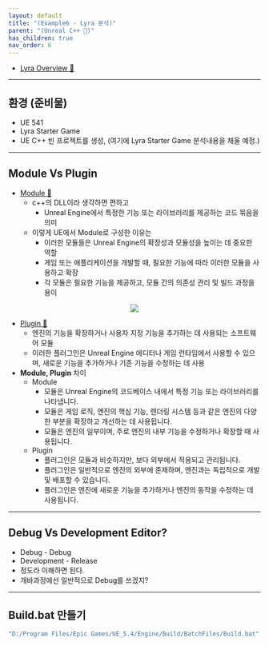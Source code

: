```yaml
---
layout: default
title: "(Example6 - Lyra 분석)"
parent: "(Unreal C++ 🚀)"
has_children: true
nav_order: 6
---
```


* [Lyra Overview 🌟](https://miro.com/app/board/uXjVPvPBawA=/)

---

## 환경 (준비물)

* UE 541
* Lyra Starter Game
* UE C++ 빈 프로젝트를 생성, (여기에 Lyra Starter Game 분석내용을 채울 예정.)

---

## Module Vs Plugin

* [Module 🌟](https://dev.epicgames.com/documentation/en-us/unreal-engine/unreal-engine-modules?application_version=5.3)
    * c++의 DLL이라 생각하면 편하고
        * Unreal Engine에서 특정한 기능 또는 라이브러리를 제공하는 코드 묶음을 의미
    * 이렇게 UE에서 Module로 구성한 이유는
        * 이러한 모듈들은 Unreal Engine의 확장성과 모듈성을 높이는 데 중요한 역할
        * 게임 또는 애플리케이션을 개발할 때, 필요한 기능에 따라 이러한 모듈을 사용하고 확장
        * 각 모듈은 필요한 기능을 제공하고, 모듈 간의 의존성 관리 및 빌드 과정을 용이

<p align="center">
  <img src="https://taehyungs-programming-blog.github.io/blog/assets/images/unreal/unreal_cpp_6/ucpp6-0-1.png"/>
</p>

* [Plugin 🌟](https://dev.epicgames.com/documentation/ko-kr/unreal-engine/plugins-in-unreal-engine?application_version=5.3)
    * 엔진의 기능을 확장하거나 사용자 지정 기능을 추가하는 데 사용되는 소프트웨어 모듈
    * 이러한 플러그인은 Unreal Engine 에디터나 게임 런타임에서 사용할 수 있으며, 새로운 기능을 추가하거나 기존 기능을 수정하는 데 사용
* **Module, Plugin** 차이
    * Module
        * 모듈은 Unreal Engine의 코드베이스 내에서 특정 기능 또는 라이브러리를 나타냅니다. 
        * 모듈은 게임 로직, 엔진의 핵심 기능, 렌더링 시스템 등과 같은 엔진의 다양한 부분을 확장하고 개선하는 데 사용됩니다. 
        * 모듈은 엔진의 일부이며, 주로 엔진의 내부 기능을 수정하거나 확장할 때 사용됩니다.
    * Plugin
        * 플러그인은 모듈과 비슷하지만, 보다 외부에서 적용되고 관리됩니다. 
        * 플러그인은 일반적으로 엔진의 외부에 존재하며, 엔진과는 독립적으로 개발 및 배포할 수 있습니다. 
        * 플러그인은 엔진에 새로운 기능을 추가하거나 엔진의 동작을 수정하는 데 사용됩니다.

---

## Debug Vs Development Editor?

* Debug - Debug
* Development - Release
* 정도라 이해하면 된다.
* 개바과정에선 일반적으로 Debug를 쓰겠지?

---

## Build.bat 만들기

```bat
"D:/Program Files/Epic Games/UE_5.4/Engine/Build/BatchFiles/Build.bat"  -projectfiles -project="D:/UEProjects/LyraClone/LyraClone.uproject" -game -rocket -progress -log="D:\UEProjects\LyraClone/Saved/Logs/UnrealVersionSelector-2024.05.06-xx.xx.xx.log"
```

